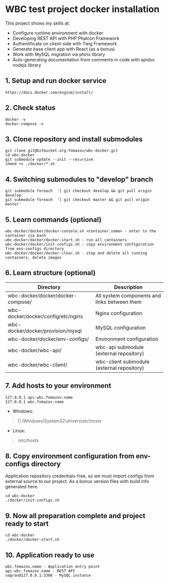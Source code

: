 # WBC test project docker installation
This project shows my skills at:
- Configure runtime environment with docker
- Developing REST API with PHP Phalcon Framework
- Authentificate on client-side with Twig Framework
- Generate base client app with React (as a bonus)
- Work with MySQL migration via phinx library
- Auto-generating documentation from comments in code with apidoc nodejs library
## 1. Setup and run docker service
```
https://docs.docker.com/engine/install/
```
## 2. Check status
```
docker -v
docker-compose -v
```
## 3. Clone repository and install submodules
```
git clone git@bitbucket.org:fomazov/wbc-docker.git
cd wbc-docker
git submodule update --init --recursive
chmod +x ./docker/*.sh
```
## 4. Switching submodules to "develop" branch
```
git submodule foreach  '[ git checkout develop && git pull origin develop'
git submodule foreach  '[ git checkout master && git pull origin master'
```
## 5. Learn commands (optional)
```
wbc-docker/docker/docker-console.sh <container_name> - enter to the container via bash
wbc-docker/docker/docker-start.sh - run all containers
wbc-docker/docker/init-configs.sh - copy environment configuration from env-configs directory
wbc-docker/docker/docker-clear.sh - stop and delete all running containers, delete images
```
## 6. Learn structure (optional)
| Directory                          | Description                                     |
|------------------------------------|-------------------------------------------------|
| wbc-docker/docker/docker-compose/  | All system components and links between them    |
| wbc-docker/docker/config/etc/nginx | Nginx configuration                             |
| wbc-docker/docker/provision/mysql  | MySQL configuration                             |
| wbc-docker/docker/env-configs/     | Environment configuration                       |
| wbc-docker/wbc-api/                | wbc-api submodule (external repository)         |
| wbc-docker/wbc-client/             | wbc-client submodule (external repository)      |
## 7. Add hosts to your environment
```
127.0.0.1 api-wbc.fomazov.name
127.0.0.1 wbc.fomazov.name
```
- Windows:
> C:\Windows\System32\drivers\etc\hosts
- Linux:
> /etc/hosts
## 8. Copy environment configuration from env-configs directory
Application repository credentials-free, so we must import configs from external source to our project. 
As a bonus version files with build info generated here.
```
cd wbc-docker
./docker/init-configs.sh
```
## 9. Now all preparation complete and project ready to start
```
cd wbc-docker
./docker/docker-start.sh
```
## 10. Application ready to use
   ```
   wbc.fomazov.name - Application entry point
   api-wbc.fomazov.name - REST API
   vagran@127.0.0.1:3306 - MySQL instance
   ```
